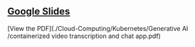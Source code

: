 ## [Google Slides](https://docs.google.com/presentation/d/1EdzEpeF6iJ1zyntC6XyDx1tWQC0jNTQy9QDKg9YvT1w/edit?usp=sharing)

[View the PDF](./Cloud-Computing/Kubernetes/Generative AI
/containerized video transcription and chat app.pdf)
